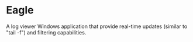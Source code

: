 Eagle
=====

A log viewer Windows application that provide real-time updates (similar to "tail -f") and filtering capabilities.
